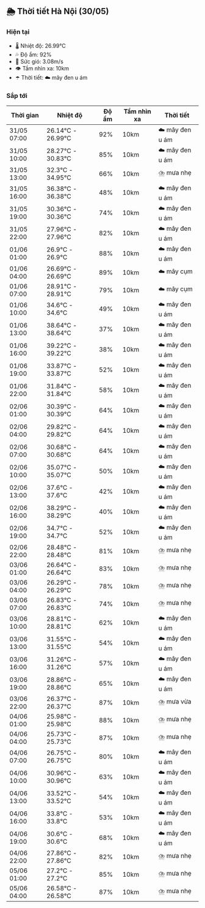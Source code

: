 ## 🌦️ Thời tiết Hà Nội (30/05)

### Hiện tại

- 🌡️ Nhiệt độ: 26.99℃
- 💦 Độ ẩm: 92%
- 💨 Sức gió: 3.08m/s
- 👁️ Tầm nhìn xa: 10km
- ☂️ Thời tiết: ☁️ mây đen u ám

### Sắp tới

| Thời gian | Nhiệt độ | Độ ẩm | Tầm nhìn xa | Thời tiết |
| --- | --- | --- | --- | --- |
| 31/05 07:00 | 26.14℃ - 26.99℃ | 92% | 10km | ☁️ mây đen u ám |
| 31/05 10:00 | 28.27℃ - 30.83℃ | 85% | 10km | ☁️ mây đen u ám |
| 31/05 13:00 | 32.3℃ - 34.95℃ | 66% | 10km | ⛈️ mưa nhẹ |
| 31/05 16:00 | 36.38℃ - 36.38℃ | 48% | 10km | ☁️ mây đen u ám |
| 31/05 19:00 | 30.36℃ - 30.36℃ | 74% | 10km | ☁️ mây đen u ám |
| 31/05 22:00 | 27.96℃ - 27.96℃ | 82% | 10km | ☁️ mây đen u ám |
| 01/06 01:00 | 26.9℃ - 26.9℃ | 88% | 10km | ☁️ mây đen u ám |
| 01/06 04:00 | 26.69℃ - 26.69℃ | 89% | 10km | ☁️ mây cụm |
| 01/06 07:00 | 28.91℃ - 28.91℃ | 79% | 10km | ☁️ mây cụm |
| 01/06 10:00 | 34.6℃ - 34.6℃ | 49% | 10km | ☁️ mây đen u ám |
| 01/06 13:00 | 38.64℃ - 38.64℃ | 37% | 10km | ☁️ mây đen u ám |
| 01/06 16:00 | 39.22℃ - 39.22℃ | 38% | 10km | ☁️ mây đen u ám |
| 01/06 19:00 | 33.87℃ - 33.87℃ | 52% | 10km | ☁️ mây đen u ám |
| 01/06 22:00 | 31.84℃ - 31.84℃ | 58% | 10km | ☁️ mây đen u ám |
| 02/06 01:00 | 30.39℃ - 30.39℃ | 64% | 10km | ☁️ mây đen u ám |
| 02/06 04:00 | 29.82℃ - 29.82℃ | 64% | 10km | ☁️ mây đen u ám |
| 02/06 07:00 | 30.68℃ - 30.68℃ | 64% | 10km | ☁️ mây đen u ám |
| 02/06 10:00 | 35.07℃ - 35.07℃ | 50% | 10km | ☁️ mây đen u ám |
| 02/06 13:00 | 37.6℃ - 37.6℃ | 42% | 10km | ☁️ mây đen u ám |
| 02/06 16:00 | 38.29℃ - 38.29℃ | 40% | 10km | ☁️ mây đen u ám |
| 02/06 19:00 | 34.7℃ - 34.7℃ | 52% | 10km | ☁️ mây đen u ám |
| 02/06 22:00 | 28.48℃ - 28.48℃ | 81% | 10km | ⛈️ mưa nhẹ |
| 03/06 01:00 | 26.64℃ - 26.64℃ | 83% | 10km | ⛈️ mưa nhẹ |
| 03/06 04:00 | 26.29℃ - 26.29℃ | 78% | 10km | ⛈️ mưa nhẹ |
| 03/06 07:00 | 26.83℃ - 26.83℃ | 74% | 10km | ⛈️ mưa nhẹ |
| 03/06 10:00 | 28.81℃ - 28.81℃ | 62% | 10km | ☁️ mây đen u ám |
| 03/06 13:00 | 31.55℃ - 31.55℃ | 54% | 10km | ☁️ mây đen u ám |
| 03/06 16:00 | 31.26℃ - 31.26℃ | 57% | 10km | ☁️ mây đen u ám |
| 03/06 19:00 | 28.86℃ - 28.86℃ | 65% | 10km | ☁️ mây đen u ám |
| 03/06 22:00 | 26.37℃ - 26.37℃ | 87% | 10km | ⛈️ mưa vừa |
| 04/06 01:00 | 25.98℃ - 25.98℃ | 88% | 10km | ⛈️ mưa nhẹ |
| 04/06 04:00 | 25.73℃ - 25.73℃ | 87% | 10km | ⛈️ mưa nhẹ |
| 04/06 07:00 | 26.75℃ - 26.75℃ | 80% | 10km | ☁️ mây đen u ám |
| 04/06 10:00 | 30.96℃ - 30.96℃ | 63% | 10km | ☁️ mây đen u ám |
| 04/06 13:00 | 33.52℃ - 33.52℃ | 54% | 10km | ☁️ mây đen u ám |
| 04/06 16:00 | 33.8℃ - 33.8℃ | 53% | 10km | ☁️ mây đen u ám |
| 04/06 19:00 | 30.6℃ - 30.6℃ | 68% | 10km | ☁️ mây đen u ám |
| 04/06 22:00 | 27.86℃ - 27.86℃ | 82% | 10km | ⛈️ mưa nhẹ |
| 05/06 01:00 | 27.2℃ - 27.2℃ | 85% | 10km | ⛈️ mưa nhẹ |
| 05/06 04:00 | 26.58℃ - 26.58℃ | 87% | 10km | ⛈️ mưa nhẹ |
